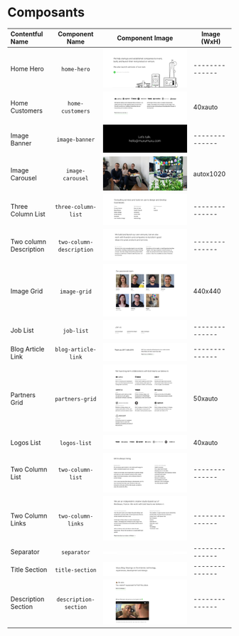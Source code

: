 # Composants

| Contentful Name         | Component Name                | Component Image                                             | Image (WxH)  |
|:----------------------- |:-----------------------------:|:-----------------------------------------------------------:|--------------|
| Home Hero               | `home-hero`                   | ![home-hero](images/home-hero.png)                          |--------------|
| Home Customers          | `home-customers`              | ![home-customers](images/home-customers.png)                | 40xauto      |
| Image Banner            | `image-banner`                | ![image-banner](images/image-banner.png)                    |--------------|
| Image Carousel          | `image-carousel`              | ![image-carousel](images/image-carousel.png)                | autox1020    |
| Three Column List       | `three-column-list`           | ![three-column-list](images/three-column-list.png)          |--------------|
| Two column Description  | `two-column-description`      | ![two-column-description](images/two-column-description.png)|--------------|
| Image Grid              | `image-grid`                  | ![image-grid](images/image-grid.png)                        | 440x440      |
| Job List                | `job-list`                    | ![job-list](images/job-list.png)                            |--------------|
| Blog Article Link       | `blog-article-link`           | ![blog-article-link](images/blog-article-link.png)          |--------------|
| Partners Grid           | `partners-grid`               | ![partners-grid](images/partners-grid.png)                  | 50xauto      |
| Logos List              | `logos-list`                  | ![logos-list](images/logos-list.png)                        | 40xauto      |
| Two Column List         | `two-column-list`             | ![two-column-list](images/two-column-list.png)              |--------------|
| Two Column Links        | `two-column-links`            | ![two-column-links](images/two-column-links.png)            |--------------|
| Separator               | `separator`                   | ![separator](images/separator.png)                          |--------------|
| Title Section           | `title-section`               | ![title-section](images/title-section.png)                  |--------------|
| Description Section     | `description-section`         | ![description-section](images/description-section.png)      |--------------|
